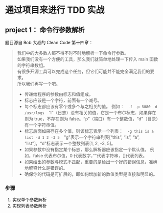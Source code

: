 # 通过项目来进行 TDD 实战 
## project 1： 命令行参数解析
题目源自 Bob 大叔的 Clean Code 第十四章：

>我们中的大多数人都不得不时不时地解析一下命令行参数。  
>如果我们没有一个方便的工具，那么我们就简单地处理一下传入 main 函数的字符串数组。  
> 有很多开源工具可以完成这个任务，但它们可能并不能完全满足我们的要求。  
> 所以我们再写一个吧。　
> - 传递给程序的参数由标志和值组成。  
> - 标志应该是一个字符，前面有一个减号。
> - 每个标志都应该有零个或多个与之相关的值。
> 例如：　`-l -p 8080 -d /usr/logs`　“l”（日志）没有相关的值，它是一个布尔标志，如果存在则为 true，不存在则为 false。“p”（端口）有一个整数值，“d”（目录）有一个字符串值。
> - 标志后面如果存在多个值，则该标志表示一个列表：　`-g this is a list -d 1 2 -3 5`　"g"表示一个字符串列表[“this”, “is”, “a”, “list”]，“d"标志表示一个整数列表[1, 2, -3, 5]。　
> - 如果参数中没有指定某个标志，那么解析器应该指定一个默认值。 例如，false 代表布尔值，0 代表数字，”"代表字符串，[]代表列表。
> - 如果给出的参数与模式不匹配，重要的是给出一个好的错误信息，准确地解释什么是错误的。　
> - 确保你的代码是可扩展的，即如何增加新的数值类型是直接和明显的。

### 步骤
1. 实现单个参数解析
2. 实现列表参数解析